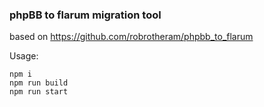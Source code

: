 ### phpBB to flarum migration tool
based on https://github.com/robrotheram/phpbb_to_flarum

Usage:

```console
npm i
npm run build
npm run start
```
